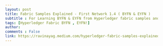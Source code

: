 ```yaml
---
layout: post
title: Fabric Samples Explained - First Network 1.4 ( BYFN & EYFN )
subtitle : For Learning BYFN & EYFN from Hyperledger fabric samples and its functions.
tags: [Hyperledger Fabric BYFN , EYFN!] 
author: 
comments : False
link: https://ravinayag.medium.com/hyperledger-fabric-samples-explained-first-network-1-4-byfn-eyfn-f57030cd6043
---
```



